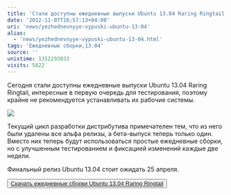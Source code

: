 ```yaml
---
title: 'Cтали доступны ежедневные выпуски Ubuntu 13.04 Raring Ringtail'
date: '2012-11-07T16:57:13+04:00'
uri: 'news/yezhednevnyye-vypuski-ubuntu-13-04'
alias: 
  - 'news/yezhednevnyye-vypuski-ubuntu-13-04.html'
tags: 'Ежедневные сборки,13.04'
source: ''
unixtime: 1352293033
visits: 5822
---
```

Сегодня стали доступны ежедневные выпуски Ubuntu 13.04 Raring Ringtail, интересные в первую очередь для тестирования, поэтому крайне не рекомендуется устанавливать их рабочие системы.

[![](img/2012/11/07/16-00/2775167529.jpg)](img/2012/11/07/16-00/2775167529.jpg)  
 

Текущий цикл разработки дистрибутива примечателен тем, что из него были удалены все альфа релизы, а бета-выпуск теперь только один. Вместо них теперь будут использоваться простые ежедневные сборки, но с улучшенным тестированием и фиксацией изменений каждые две недели.

Финальный релиз Ubuntu 13.04 стоит ожидать 25 апреля.

<button>[Скачать ежедневные сборки Ubuntu 13.04 Raring Ringtail](http://cdimages.ubuntu.com/daily-live/current/)</button>
